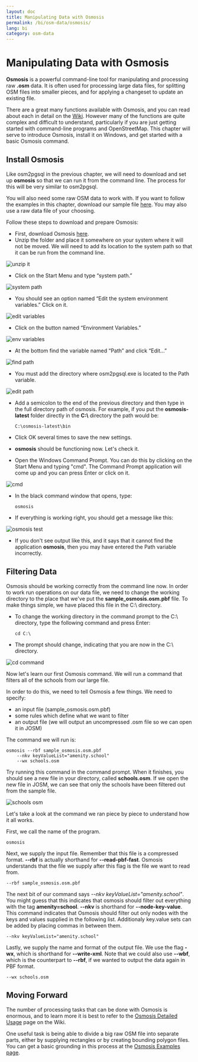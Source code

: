 ```yaml
---
layout: doc
title: Manipulating Data with Osmosis
permalink: /bi/osm-data/osmosis/
lang: bi
category: osm-data
---
```


Manipulating Data with Osmosis
===============================
**Osmosis** is a powerful command-line tool for manipulating and processing raw **.osm** data.
It is often used for processing large data files, for splitting OSM files into smaller pieces,
and for applying a changeset to update an existing file.

There are a great many functions available with Osmosis, and you can read about each in detail
on the [Wiki](http://wiki.openstreetmap.org/wiki/Osmosis/Detailed_Usage_0.41). However many of the
functions are quite complex and difficult to understand, particularly if you are just getting
started with command-line programs and OpenStreetMap. This chapter will serve to introduce
Osmosis, install it on Windows, and get started with a basic Osmosis command.

Install Osmosis
----------------
Like osm2pgsql in the previous chapter, we will need to download and set up **osmosis** so that
we can run it from the command line. The process for this will be very similar to osm2pgsql.

You will also need some raw OSM data to work with. If you want to follow the examples in this
chapter, download our sample file [here](/files/sample_osmosis.osm.pbf). You may also use a raw
data file of your choosing.

Follow these steps to download and prepare Osmosis:

-	First, download Osmosis [here](http://bretth.dev.openstreetmap.org/osmosis-build/osmosis-latest.zip).
-	Unzip the folder and place it somewhere on your system where it will not be moved. We will need
	to add its location to the system path so that it can be run from the command line.

![unzip it][]

-	Click on the Start Menu and type “system path.”

![system path][]

-	You should see an option named “Edit the system environment variables.”  Click on it.

![edit variables][]

-	Click on the button named “Environment Variables.”

![env variables][]

-	At the bottom find the variable named “Path” and click “Edit...”

![find path][]

-	You must add the directory where osm2pgsql.exe is located to the Path variable.

![edit path][]

-	Add a semicolon to the end of the previous directory and then type in the full
	directory path of osmosis.  For example, if you put the **osmosis-latest** folder
	directly in the **C:\\** directory the path would be:
	
		C:\osmosis-latest\bin

-	Click OK several times to save the new settings.
-	**osmosis** should be functioning now. Let's check it.
-	Open the Windows Command Prompt. You can do this by clicking on the Start Menu and typing
	"cmd". The Command Prompt application will come up and you can press Enter or click on it.

![cmd][]

-	In the black command window that opens, type:

		osmosis

-	If everything is working right, you should get a message like this:

![osmosis test][]

-	If you don't see output like this, and it says that it cannot find the application
	**osmosis**, then you may have entered the Path variable incorrectly.

Filtering Data
---------------
Osmosis should be working correctly from the command line now. In order to work run operations
on our data file, we need to change the working directory to the place that we've put the
**sample_osmosis.osm.pbf** file. To make things simple, we have placed this file in the C:\ directory.

-	To change the working directory in the command prompt to the C:\ directory, type the following
	command and press Enter:

		cd C:\

-	The prompt should change, indicating that you are now in the C:\ directory.

![cd command][]

Now let's learn our first Osmosis command. We will run a command that filters all of the
schools from our large file.

In order to do this, we need to tell Osmosis a few things. We need to specify:

-	an input file (sample_osmosis.osm.pbf)
-	some rules which define what we want to filter
-	an output file (we will output an uncompressed .osm file so we can open
	it in JOSM)

The command we will run is:

	osmosis --rbf sample_osmosis.osm.pbf
		--nkv keyValueList="amenity.school"
		--wx schools.osm

Try running this command in the command prompt. When it finishes, you should see a new file in
your directory, called **schools.osm**. If we open the new file in JOSM, we can see that
only the schools have been filtered out from the sample file.

![schools osm][]

Let's take a look at the command we ran piece by piece to understand how it all works.

First, we call the name of the program.

	osmosis

Next, we supply the input file. Remember that this file is a compressed format.  **--rbf**
is actually shorthand for **--read-pbf-fast**. Osmosis understands that the file we supply
after this flag is the file we want to read from.

	--rbf sample_osmosis.osm.pbf

The next bit of our command says *--nkv keyValueList="amenity.school"*. You might guess that
this indicates that osmosis should filter out everything with the tag **amenity=school**. **--nkv**
is shorthand for **--node-key-value**. This command indicates that Osmosis should filter out only nodes
with the keys and values supplied in the following list. Additionaly key.value sets can be added by placing
commas in between them.

	--nkv keyValueList="amenity.school"

Lastly, we supply the name and format of the output file. We use the flag **-wx**, which is shorthand
for **--write-xml**. Note that we could also use **--wbf**, which is the counterpart to **--rbf**, if we
wanted to output the data again in PBF format.

	--wx schools.osm

Moving Forward
---------------
The number of processing tasks that can be done with Osmosis is enormous, and to learn more it
is best to refer to the [Osmosis Detailed Usage](http://wiki.openstreetmap.org/wiki/Osmosis/Detailed_Usage_0.43)
page on the Wiki.

One useful task is being able to divide a big raw OSM file into separate parts, either by supplying
rectangles or by creating bounding polygon files. You can get a basic grounding in this process
at the [Osmosis Examples page](http://wiki.openstreetmap.org/wiki/Osmosis/Examples).

[unzip it]: /images/en/osm-data/osmosis/unzip-it.png
[system path]: /images/en/osm-data/osmosis/system-path.png
[edit variables]: /images/en/osm-data/osmosis/edit-environment-variables.png
[env variables]: /images/en/osm-data/osmosis/environment-variables.png
[find path]: /images/en/osm-data/osmosis/find-path.png
[edit path]: /images/en/osm-data/osmosis/edit-path-variable.png
[cmd]: /images/en/osm-data/osmosis/cmd.png
[osmosis test]: /images/en/osm-data/osmosis/osmosis-test.png
[cd command]: /images/en/osm-data/osmosis/cd-command.png
[schools osm]: /images/en/osm-data/osmosis/schools-osm.png



